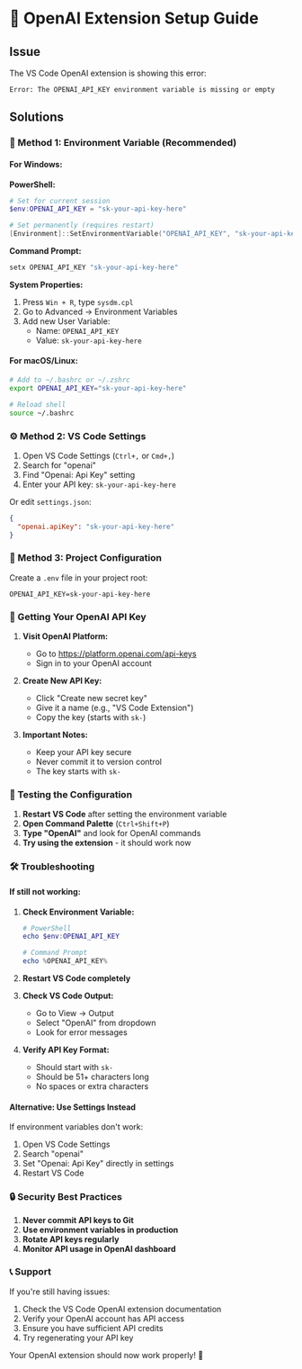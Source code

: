 # 🤖 OpenAI Extension Setup Guide

## Issue
The VS Code OpenAI extension is showing this error:
```
Error: The OPENAI_API_KEY environment variable is missing or empty
```

## Solutions

### 🔑 Method 1: Environment Variable (Recommended)

#### For Windows:

**PowerShell:**
```powershell
# Set for current session
$env:OPENAI_API_KEY = "sk-your-api-key-here"

# Set permanently (requires restart)
[Environment]::SetEnvironmentVariable("OPENAI_API_KEY", "sk-your-api-key-here", "User")
```

**Command Prompt:**
```cmd
setx OPENAI_API_KEY "sk-your-api-key-here"
```

**System Properties:**
1. Press `Win + R`, type `sysdm.cpl`
2. Go to Advanced → Environment Variables
3. Add new User Variable:
   - Name: `OPENAI_API_KEY`
   - Value: `sk-your-api-key-here`

#### For macOS/Linux:
```bash
# Add to ~/.bashrc or ~/.zshrc
export OPENAI_API_KEY="sk-your-api-key-here"

# Reload shell
source ~/.bashrc
```

### ⚙️ Method 2: VS Code Settings

1. Open VS Code Settings (`Ctrl+,` or `Cmd+,`)
2. Search for "openai"
3. Find "Openai: Api Key" setting
4. Enter your API key: `sk-your-api-key-here`

Or edit `settings.json`:
```json
{
  "openai.apiKey": "sk-your-api-key-here"
}
```

### 📁 Method 3: Project Configuration

Create a `.env` file in your project root:
```env
OPENAI_API_KEY=sk-your-api-key-here
```

### 🔐 Getting Your OpenAI API Key

1. **Visit OpenAI Platform:**
   - Go to https://platform.openai.com/api-keys
   - Sign in to your OpenAI account

2. **Create New API Key:**
   - Click "Create new secret key"
   - Give it a name (e.g., "VS Code Extension")
   - Copy the key (starts with `sk-`)

3. **Important Notes:**
   - Keep your API key secure
   - Never commit it to version control
   - The key starts with `sk-`

### 🧪 Testing the Configuration

1. **Restart VS Code** after setting the environment variable
2. **Open Command Palette** (`Ctrl+Shift+P`)
3. **Type "OpenAI"** and look for OpenAI commands
4. **Try using the extension** - it should work now

### 🛠️ Troubleshooting

#### If still not working:

1. **Check Environment Variable:**
   ```powershell
   # PowerShell
   echo $env:OPENAI_API_KEY
   
   # Command Prompt
   echo %OPENAI_API_KEY%
   ```

2. **Restart VS Code completely**

3. **Check VS Code Output:**
   - Go to View → Output
   - Select "OpenAI" from dropdown
   - Look for error messages

4. **Verify API Key Format:**
   - Should start with `sk-`
   - Should be 51+ characters long
   - No spaces or extra characters

#### Alternative: Use Settings Instead

If environment variables don't work:
1. Open VS Code Settings
2. Search "openai"
3. Set "Openai: Api Key" directly in settings
4. Restart VS Code

### 🔒 Security Best Practices

1. **Never commit API keys to Git**
2. **Use environment variables in production**
3. **Rotate API keys regularly**
4. **Monitor API usage in OpenAI dashboard**

### 📞 Support

If you're still having issues:
1. Check the VS Code OpenAI extension documentation
2. Verify your OpenAI account has API access
3. Ensure you have sufficient API credits
4. Try regenerating your API key

Your OpenAI extension should now work properly! 🚀

